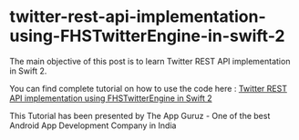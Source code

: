 # twitter-rest-api-implementation-using-FHSTwitterEngine-in-swift-2
The main objective of this post is to learn Twitter REST API implementation in Swift 2.

You can find complete tutorial on how to use the code here : [Twitter REST API implementation using FHSTwitterEngine in Swift 2](http://www.theappguruz.com/blog/twitter-rest-api-implementation-using-fhstwitterengine-in-swift-2)

This Tutorial has been presented by The App Guruz - One of the best Android App Development Company in India
